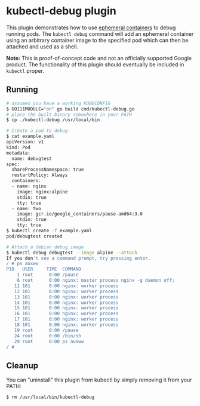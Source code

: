 # kubectl-debug plugin

This plugin demonstrates how to use [ephemeral
containers](https://features.k8s.io/277) to debug running pods. The `kubectl
debug` command will add an ephemeral container using an arbitrary container
image to the specified pod which can then be attached and used as a shell.

**Note:** This is proof-of-concept code and not an officially supported Google
product. The functionality of this plugin should eventually be included in
`kubectl` proper.

## Running

```sh
# assumes you have a working KUBECONFIG
$ GO111MODULE="on" go build cmd/kubectl-debug.go
# place the built binary somewhere in your PATH
$ cp ./kubectl-debug /usr/local/bin

# Create a pod to debug
$ cat example.yaml
apiVersion: v1
kind: Pod
metadata:
  name: debugtest
spec:
  shareProcessNamespace: true
  restartPolicy: Always
  containers:
  - name: nginx
    image: nginx:alpine
    stdin: true
    tty: true
  - name: two
    image: gcr.io/google_containers/pause-amd64:3.0
    stdin: true
    tty: true
$ kubectl create -f example.yaml
pod/debugtest created

# Attach a debian debug image
$ kubectl debug debugtest --image alpine --attach
If you don't see a command prompt, try pressing enter.
/ # ps auxww
PID   USER     TIME  COMMAND
    1 root      0:00 /pause
    6 root      0:00 nginx: master process nginx -g daemon off;
   11 101       0:00 nginx: worker process
   12 101       0:00 nginx: worker process
   13 101       0:00 nginx: worker process
   14 101       0:00 nginx: worker process
   15 101       0:00 nginx: worker process
   16 101       0:00 nginx: worker process
   17 101       0:00 nginx: worker process
   18 101       0:00 nginx: worker process
   19 root      0:00 /pause
   24 root      0:00 /bin/sh
   29 root      0:00 ps auxww
/ #
```

## Cleanup

You can "uninstall" this plugin from kubectl by simply removing it from your PATH:

    $ rm /usr/local/bin/kubectl-debug
